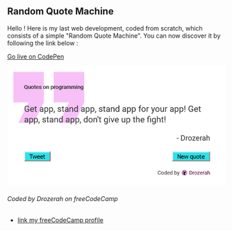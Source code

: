 ## Random Quote Machine

Hello ! Here is my last web development, coded from scratch, which consists of a simple "Random Quote Machine". You can now discover it by following the link below :

[Go live on CodePen](https://codepen.io/Drozerah/project/full/APokqg/)

![Image of Yaktocat](https://github.com/Drozerah/freeCodeCamp-work/blob/master/FrontEndDevelopmentCertification/IntermediateFrontEndDevelopmentProjects/RandomQuoteMachine/img/random-quote-machine.png?raw=true)

###### Coded by Drozerah on freeCodeCamp

* [link my freeCodeCamp profile](https://www.freecodecamp.org/drozerah)